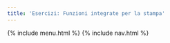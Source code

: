 ```yaml
---
title: 'Esercizi: Funzioni integrate per la stampa'
---
```


{% include menu.html %}
{% include nav.html %}